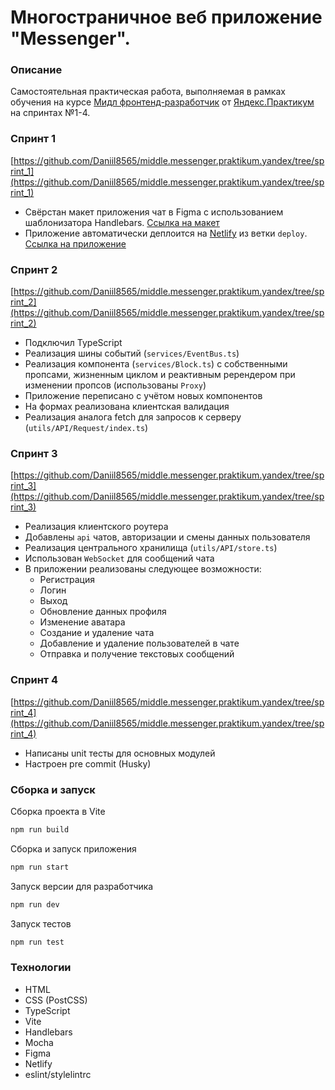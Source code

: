 
<h1>Многостраничное веб приложение "Messenger".</h1>

### Описание

Cамостоятельная практическая работа, выполняемая в рамках обучения на курсе [Мидл фронтенд-разработчик](https://praktikum.yandex.ru/middle-frontend/) от [Яндекс.Практикум](https://praktikum.yandex.ru) на спринтах №1-4.

### Спринт 1

[https://github.com/Daniil8565/middle.messenger.praktikum.yandex/tree/sprint_1](https://github.com/Daniil8565/middle.messenger.praktikum.yandex/tree/sprint_1)

* Свёрстан макет приложения чат в Figma с использованием шаблонизатора Handlebars. [Ссылка на макет](https://www.figma.com/file/tT9Qv8j6OeVC2AmgQzXEG3/Chat?node-id=0%3A1)
* Приложение автоматически деплоится на [Netlify](https://www.netlify.com/) из ветки `deploy`. [Ссылка на приложение](https://serene-salmiakki-eebcdb.netlify.app)

### Спринт 2

[https://github.com/Daniil8565/middle.messenger.praktikum.yandex/tree/sprint_2](https://github.com/Daniil8565/middle.messenger.praktikum.yandex/tree/sprint_2)

* Подключил TypeScript
* Реализация шины событий (`services/EventBus.ts`)
* Реализация компонента (`services/Block.ts`) с собственными пропсами, жизненным циклом и реактивным ререндером при изменении пропсов (использованы `Proxy`)
* Приложение переписано с учётом новых компонентов
* На формах реализована клиентская валидация
* Реализация аналога fetch для запросов к серверу (`utils/API/Request/index.ts`)

### Спринт 3

[https://github.com/Daniil8565/middle.messenger.praktikum.yandex/tree/sprint_3](https://github.com/Daniil8565/middle.messenger.praktikum.yandex/tree/sprint_3)

* Реализация клиентского роутера
* Добавлены `api` чатов, авторизации и смены данных пользователя
* Реализация центрального хранилища (`utils/API/store.ts`)
* Использован `WebSocket` для сообщений чата
* В приложении реализованы следующее возможности:
  * Регистрация
  * Логин
  * Выход
  * Обновление данных профиля
  * Изменение аватара
  * Создание и удаление чата
  * Добавление и удаление пользователей в чате
  * Отправка и получение текстовых сообщений

### Спринт 4

[https://github.com/Daniil8565/middle.messenger.praktikum.yandex/tree/sprint_4](https://github.com/Daniil8565/middle.messenger.praktikum.yandex/tree/sprint_4)

* Написаны unit тесты для основных модулей
* Настроен pre commit (Husky)

### Сборка и запуск

Сборка проекта в Vite

```bash
npm run build
```

Cборка и запуск приложения

```bash
npm run start
```

Запуск версии для разработчика

```bash
npm run dev
```

Запуск тестов

```bash
npm run test
```

### Технологии

- HTML
- CSS (PostCSS)
- TypeScript
- Vite
- Handlebars
- Mocha
- Figma
- Netlify
- eslint/stylelintrc
